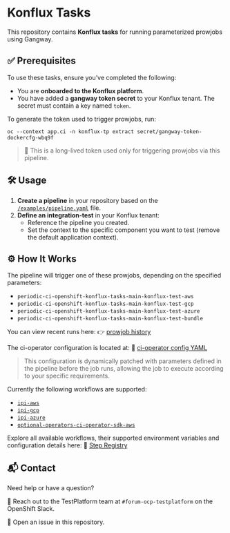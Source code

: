 # Konflux Tasks

This repository contains **Konflux tasks** for running parameterized prowjobs using Gangway.


## ✅ Prerequisites
To use these tasks, ensure you’ve completed the following:
- You are **onboarded to the Konflux platform**.
- You have added a **gangway token secret** to your Konflux tenant. The secret must contain a key named `token`.

To generate the token used to trigger prowjobs, run:
```
oc --context app.ci -n konflux-tp extract secret/gangway-token-dockercfg-wbq9f
```
> 🔑 This is a long-lived token used only for triggering prowjobs via this pipeline.


## 🛠️ Usage
1. **Create a pipeline** in your repository based on the [`/examples/pipeline.yaml`](/examples/pipeline.yaml) file.
2. **Define an integration-test** in your Konflux tenant:
    - Reference the pipeline you created.
    - Set the context to the specific component you want to test (remove the default application context).

## ⚙️ How It Works
The pipeline will trigger one of these prowjobs, depending on the specified parameters:
  - `periodic-ci-openshift-konflux-tasks-main-konflux-test-aws`
  - `periodic-ci-openshift-konflux-tasks-main-konflux-test-gcp`
  - `periodic-ci-openshift-konflux-tasks-main-konflux-test-azure`
  - `periodic-ci-openshift-konflux-tasks-main-konflux-test-bundle`

You can view recent runs here: 👉 [prowjob history](https://prow.ci.openshift.org/?job=periodic-ci-openshift-konflux-tasks-*)

The ci-operator configuration is located at: 📄 [ci-operator config YAML](https://github.com/openshift/release/blob/master/ci-operator/config/openshift/konflux-tasks/openshift-konflux-tasks-main.yaml)
> This configuration is dynamically patched with parameters defined in the pipeline before the job runs, allowing the job to execute according to your specific requirements.

Currently the following workflows are supported:
- [`ipi-aws`](https://steps.ci.openshift.org/workflow/ipi-aws)
- [`ipi-gcp`](https://steps.ci.openshift.org/workflow/ipi-gcp)
- [`ipi-azure`](https://steps.ci.openshift.org/workflow/ipi-azure)
- [`optional-operators-ci-operator-sdk-aws`](https://steps.ci.openshift.org/workflow/optional-operators-ci-operator-sdk-aws)


Explore all available workflows, their supported environment variables and  configuration details here: 🔗 [Step Registry](https://steps.ci.openshift.org)

## 📬 Contact
Need help or have a question?

📢 Reach out to the TestPlatform team at `#forum-ocp-testplatform` on the OpenShift Slack.

🐛 Open an issue in this repository.